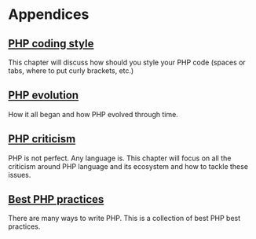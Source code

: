 # Appendices

## [PHP coding style](coding-style.md)

This chapter will discuss how should you style your PHP code (spaces or tabs,
where to put curly brackets, etc.)

## [PHP evolution](evolution.md)

How it all began and how PHP evolved through time.

## [PHP criticism](criticism.md)

PHP is not perfect. Any language is. This chapter will focus on all the criticism
around PHP language and its ecosystem and how to tackle these issues.

## [Best PHP practices](best-practices.md)

There are many ways to write PHP. This is a collection of best PHP best practices.
